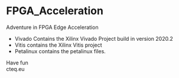 # FPGA_Acceleration
 Adventure in FPGA Edge Acceleration

- Vivado Contains the Xilinx Vivado Project build in version 2020.2
- Vitis contains the Xilinx Vitis project
- Petalinux contains the petalinux files.

Have fun  
cteq.eu

